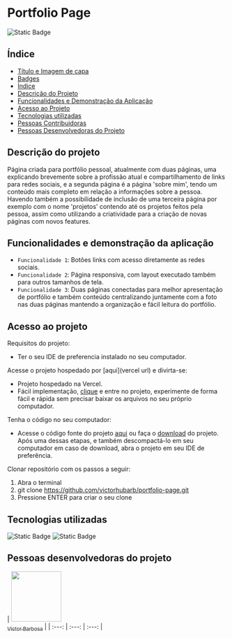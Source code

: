 # Portfolio Page
![Static Badge](https://img.shields.io/badge/status-completed-green?style=for-the-badge)

## Índice 
* [Título e Imagem de capa](#Título-e-Imagem-de-capa)
* [Badges](#badges)
* [Índice](#índice)
* [Descrição do Projeto](#descrição-do-projeto)
* [Funcionalidades e Demonstração da Aplicação](#funcionalidades-e-demonstração-da-aplicação)
* [Acesso ao Projeto](#acesso-ao-projeto)
* [Tecnologias utilizadas](#tecnologias-utilizadas)
* [Pessoas Contribuidoras](#pessoas-contribuidoras)
* [Pessoas Desenvolvedoras do Projeto](#pessoas-desenvolvedoras)

## Descrição do projeto
Página criada para portfólio pessoal, atualmente com duas páginas, uma explicando brevemente sobre a profissão atual e compartilhamento de links para redes sociais, e a segunda página é a página 'sobre mim', tendo um conteúdo mais completo em relação a informações sobre a pessoa. 
Havendo também a possibilidade de inclusão de uma terceira página por exemplo com o nome 'projetos' contendo até os projetos feitos pela pessoa, assim como utilizando a criatividade para a criação de novas páginas com novos features.
 
## Funcionalidades e demonstração da aplicação
- `Funcionalidade 1`: Botões links com acesso diretamente as redes sociais.
- `Funcionalidade 2`: Página responsiva, com layout executado também para outros tamanhos de tela.
- `Funcionalidade 3`: Duas páginas conectadas para melhor apresentação de portfólio e também conteúdo centralizando juntamente com a foto nas duas páginas mantendo a organização e fácil leitura do portfólio.

## Acesso ao projeto
Requisitos do projeto:
 - Ter o seu IDE de preferencia instalado no seu computador.

Acesse o projeto hospedado por [aqui](vercel url) e divirta-se:
 - Projeto hospedado na Vercel.
 - Fácil implementação, [clique]() e entre no projeto, experimente de forma fácil e rápida sem precisar baixar os arquivos no seu próprio computador.

Tenha o código no seu computador:
 - Acesse o código fonte do projeto [aqui](https://github.com/victorhubarb/portfolio-page) ou faça o [download]() do projeto. Após uma dessas etapas, e também descompactá-lo em seu computador em caso de download, abra o projeto em seu IDE de preferência.

Clonar repositório com os passos a seguir:
 1. Abra o terminal
 2. git clone https://github.com/victorhubarb/portfolio-page.git
 3. Pressione ENTER para criar o seu clone

## Tecnologias utilizadas
![Static Badge](https://img.shields.io/badge/HTML5-E34F26?style=for-the-badge&logo=html5&logoColor=white)
![Static Badge](https://img.shields.io/badge/CSS3-1572B6?style=for-the-badge&logo=css3&logoColor=white)

## Pessoas desenvolvedoras do projeto
| [<img loading="lazy" src="https://avatars.githubusercontent.com/u/37356058?v=4" width=115><br><sub>Victor Barbosa</sub>](https://github.com/victorhubarb) |
| :---: | :---: | :---: |
